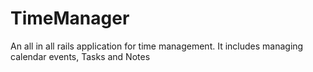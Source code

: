 # TimeManager
An all in all rails application for time management. It includes managing calendar events, Tasks and Notes
